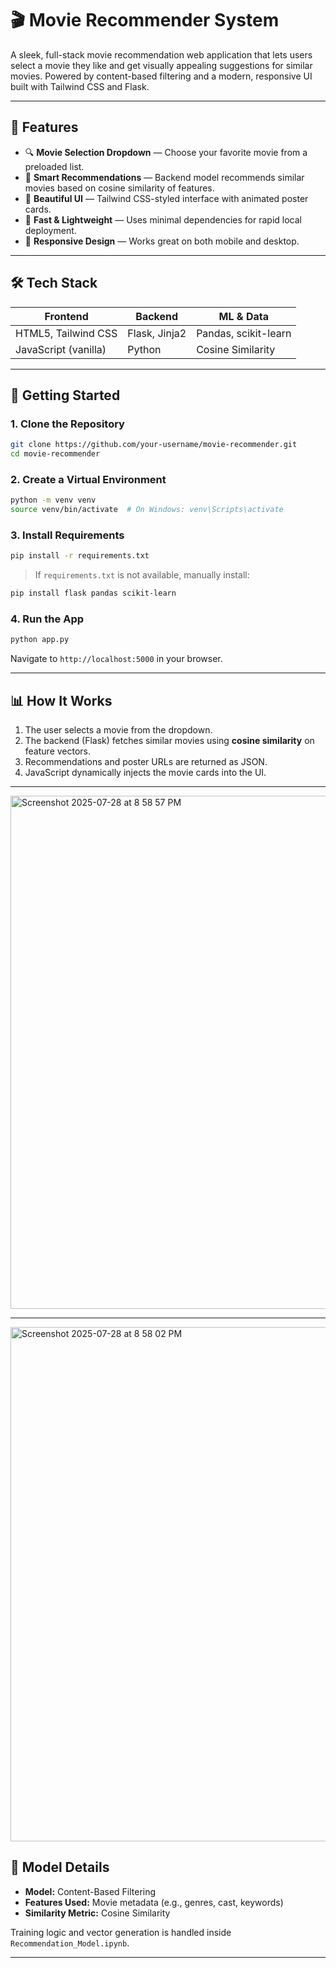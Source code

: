 
# 🎬 Movie Recommender System

A sleek, full-stack movie recommendation web application that lets users select a movie they like and get visually appealing suggestions for similar movies. Powered by content-based filtering and a modern, responsive UI built with Tailwind CSS and Flask.

---

## 🌟 Features

* 🔍 **Movie Selection Dropdown** — Choose your favorite movie from a preloaded list.
* 🤖 **Smart Recommendations** — Backend model recommends similar movies based on cosine similarity of features.
* 🎨 **Beautiful UI** — Tailwind CSS-styled interface with animated poster cards.
* 🚀 **Fast & Lightweight** — Uses minimal dependencies for rapid local deployment.
* 📱 **Responsive Design** — Works great on both mobile and desktop.

---

## 🛠️ Tech Stack

| Frontend             | Backend       | ML & Data            |
| -------------------- | ------------- | -------------------- |
| HTML5, Tailwind CSS  | Flask, Jinja2 | Pandas, scikit-learn |
| JavaScript (vanilla) | Python        | Cosine Similarity    |

---


## 🚀 Getting Started

### 1. Clone the Repository

```bash
git clone https://github.com/your-username/movie-recommender.git
cd movie-recommender
```

### 2. Create a Virtual Environment

```bash
python -m venv venv
source venv/bin/activate  # On Windows: venv\Scripts\activate
```

### 3. Install Requirements

```bash
pip install -r requirements.txt
```

> If `requirements.txt` is not available, manually install:

```bash
pip install flask pandas scikit-learn
```

### 4. Run the App

```bash
python app.py
```

Navigate to `http://localhost:5000` in your browser.

---

## 📊 How It Works

1. The user selects a movie from the dropdown.
2. The backend (Flask) fetches similar movies using **cosine similarity** on feature vectors.
3. Recommendations and poster URLs are returned as JSON.
4. JavaScript dynamically injects the movie cards into the UI.

---
<img width="1440" height="821" alt="Screenshot 2025-07-28 at 8 58 57 PM" src="https://github.com/user-attachments/assets/33d0609e-5f7f-4692-a8bc-c03c336c9c02" />


---

<img width="1440" height="823" alt="Screenshot 2025-07-28 at 8 58 02 PM" src="https://github.com/user-attachments/assets/c8993355-7b2d-40e5-a30b-b1c9e3416f14" />


## 🧠 Model Details

* **Model:** Content-Based Filtering
* **Features Used:** Movie metadata (e.g., genres, cast, keywords)
* **Similarity Metric:** Cosine Similarity

Training logic and vector generation is handled inside `Recommendation_Model.ipynb`.

---



